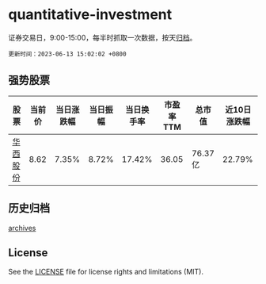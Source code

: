 # quantitative-investment

证券交易日，9:00-15:00，每半时抓取一次数据，按天[归档](archives)。

`更新时间：2023-06-13 15:02:02 +0800`

## 强势股票

|股票|当前价|当日涨跌幅|当日振幅|当日换手率|市盈率TTM|总市值|近10日涨跌幅|
|----|----|----|----|----|----|----|----|
|[华西股份](https://xueqiu.com/S/SZ000936)|8.62|7.35%|8.72%|17.42%|36.05|76.37亿|22.79%|

## 历史归档

[archives](archives)

## License

See the [LICENSE](LICENSE) file for license rights and limitations (MIT).
